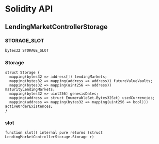 # Solidity API

## LendingMarketControllerStorage

### STORAGE_SLOT

```solidity
bytes32 STORAGE_SLOT
```

### Storage

```solidity
struct Storage {
  mapping(bytes32 => address[]) lendingMarkets;
  mapping(bytes32 => mapping(address => address)) futureValueVaults;
  mapping(bytes32 => mapping(uint256 => address)) maturityLendingMarkets;
  mapping(bytes32 => uint256) genesisDates;
  mapping(address => struct EnumerableSet.Bytes32Set) usedCurrencies;
  mapping(address => mapping(bytes32 => mapping(uint256 => bool))) activeOrderExistences;
}
```

### slot

```solidity
function slot() internal pure returns (struct LendingMarketControllerStorage.Storage r)
```

